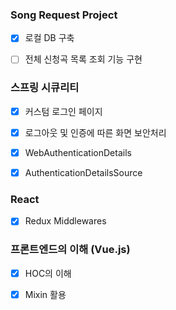 ### Song Request Project

- [x] 로컬 DB 구축
- [ ] 전체 신청곡 목록 조회 기능 구현



### 스프링 시큐리티

- [x] 커스텀 로그인 페이지
- [x] 로그아웃 및 인증에 따른 화면 보안처리
- [x] WebAuthenticationDetails
- [x] AuthenticationDetailsSource



### React

- [x] Redux Middlewares



### 프론트엔드의 이해 (Vue.js)

- [x] HOC의 이해
- [x] Mixin 활용

